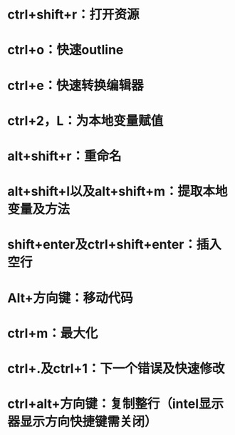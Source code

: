 # ctrl+shift+r：打开资源
# ctrl+o：快速outline
# ctrl+e：快速转换编辑器
# ctrl+2，L：为本地变量赋值
# alt+shift+r：重命名
# alt+shift+l以及alt+shift+m：提取本地变量及方法
# shift+enter及ctrl+shift+enter：插入空行
# Alt+方向键：移动代码
# ctrl+m：最大化
# ctrl+.及ctrl+1：下一个错误及快速修改
# ctrl+alt+方向键：复制整行（intel显示器显示方向快捷键需关闭）

